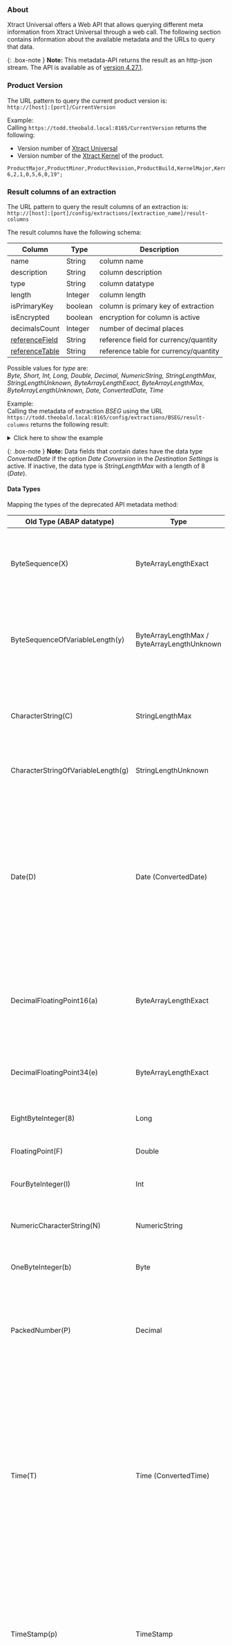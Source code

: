 ### About
Xtract Universal offers a Web API that allows querying different meta information from Xtract Universal through a web call.
The following section contains information about the available metadata and the URLs to query that data.

{: .box-note }
**Note:** This metadata-API returns the result as an http-json stream. The API is available as of [version 4.27.1](https://kb.theobald-software.com/version-history/xtract-universal-version-history).

### Product Version

The URL pattern to query the current product version is: <br> 
``` http://[host]:[port]/CurrentVersion ```

Example: <br>
Calling ```https://todd.theobald.local:8165/CurrentVersion``` returns the following:
- Version number of [Xtract Universal](https://kb.theobald-software.com/version-history/xtract-universal-version-history) 
- Version number of the [Xtract Kernel](https://kb.theobald-software.com/version-history/xtract-kernel-version-history) of the product.

```
ProductMajor,ProductMinor,ProductRevision,ProductBuild,KernelMajor,KernelMinor,KernelRevision,KernelBuild
6,2,1,0,5,6,0,19";
```

### Result columns of an extraction

The URL pattern to query the result columns of an extraction is: <br> 
``` http://[host]:[port]/config/extractions/[extraction_name]/result-columns ```

The result columns have the following schema:

| Column       | Type    | Description                         |
|--------------|---------|-------------------------------------|
| name         | String  | column name                         |
| description  | String  | column description                  |
| type         | String  | column datatype                     |
| length       | Integer | column length                       |
| isPrimaryKey | boolean | column is primary key of extraction |
| isEncrypted  | boolean | encryption for column is active     |
| decimalsCount  | Integer | number of decimal places |
| [referenceField](https://help.sap.com/viewer/6f3c662f6c4b1014b3c1f279a90f707f/7.01.18/en-US/cf21ea5d446011d189700000e8322d00.html) | String  | reference field for currency/quantity |
| [referenceTable](https://help.sap.com/viewer/6f3c662f6c4b1014b3c1f279a90f707f/7.01.18/en-US/cf21ea5d446011d189700000e8322d00.html) | String  | reference table for currency/quantity |

Possible values for *type* are: <br>
*Byte, Short, Int, Long, Double, Decimal, NumericString, StringLengthMax, StringLengthUnknown, ByteArrayLengthExact, ByteArrayLengthMax, ByteArrayLengthUnknown, Date, ConvertedDate, Time*

Example: <br>
Calling the metadata of extraction *BSEG* using the URL ```https://todd.theobald.local:8165/config/extractions/BSEG/result-columns``` returns the following result:<br>

<details>
<summary>Click here to show the example</summary>
{% highlight json %}
{
    "columns": 
    [
        {
            "name": "BELNR",
            "description": "Accounting Document Number",
            "type": "StringLengthMax",
            "length": 10,
            "isPrimaryKey": true,
            "isEncrypted": false
        },
        {
            "name": "GJAHR",
            "description": "Fiscal Year",
            "type": "NumericString",
            "length": 4,
            "isPrimaryKey": true,
            "isEncrypted": false
        },
        {
            "name": "AUGDT",
            "description": "Clearing Date",
            "type": "ConvertedDate",
            "isPrimaryKey": false,
            "isEncrypted": false
        },
        {
            "name": "DMBTR",
            "description": "Amount in Local Currency",
            "type": "Decimal",
            "length": 13,
            "decimalsCount": 2,
            "isPrimaryKey": false,
            "isEncrypted": false,
            "referenceField": "WAERS",
            "referenceTable": "T001"
        }
    ]
}
{% endhighlight %}
</details>


{: .box-note }
**Note:** Data fields that contain dates have the data type *ConvertedDate* if the option *Date Conversion* in the *Destination Settings* is active. If inactive, the data type is *StringLengthMax* with a length of 8 (*Date*).

#### Data Types

Mapping the types of the deprecated API metadata method:

| Old Type (ABAP datatype)             | Type              |  Details  |
|--------------------------------------|---------------------|-----------|
|ByteSequence(X)                     |  ByteArrayLengthExact          | Array of unsigned 8-bit integer. <br>Exact number of elements per array is available on length column. |
|ByteSequenceOfVariableLength(y)      |  ByteArrayLengthMax / ByteArrayLengthUnknown            | Array of unsigned 8-bit integer. <br>Maximum number of elements per array is available on length column.|
|CharacterString(C)                 |  StringLengthMax               |  Sequence of zero or more Unicode characters. <br>Maximum length is available on length column.|
|CharacterStringOfVariableLength(g)  |  StringLengthUnknown           | Sequence of zero or more Unicode characters. |
|Date(D)                             |  Date (ConvertedDate) <br> |  If *Date Conversion* is active in the destination settings, the displayed type is *ConvertedDate*. <br>*Date*: 0-8 Unicode characters that typically represent a date in the format yyyyMMdd. <br> *ConvertedDate*: Destination-specific date format.|
|DecimalFloatingPoint16(a)           |  ByteArrayLengthExact          | Array of unsigned 8-bit integer. <br>Exact number of elements per array is available on length column. |
|DecimalFloatingPoint34(e)           |  ByteArrayLengthExact          | Array of unsigned 8-bit integer. <br>Exact number of elements per array is available on length column. |
|EightByteInteger(8)                 |  Long                          | Signed 64-bit integer. |
|FloatingPoint(F)                    |  Double                        | 8 bytes - IEEE-754 double precision floating point number. |
|FourByteInteger(I)                  |  Int                           | Signed 32-bit integer. |
|NumericCharacterString(N)           |  NumericString                 | Sequence of numeric characters (0-9). <br>Exact length is available on length column. |
|OneByteInteger(b)                   |  Byte                          | Unsigned 8-bit integer. |
|PackedNumber(P)                     |  Decimal                       | Decimal fixed point number. <br>Total number of digits (integer + decimal part) is available on length column. <br>Number of decimal digits is available on decimals count column. |
|Time(T)                             |  Time (ConvertedTime) <br> |  If *Date Conversion* is active in the destination settings, the displayed type is *ConvertedTime*. *Time*: 6 numeric characters (0-9) that represent the time of day in the format "HHmmss". <br> *ConvertedTime*: Destination-specific format for the time of day.|
|TimeStamp(p)                        |  TimeStamp                     | Destination-specific format for timestamps. <br>Uses the Julian Calendar before 04.10.1582 and the Gregorian Calendar afterwards. Date range 05.10.1582 - 14.10.1582 is invalid. |
|TwoByteInteger(s)                   |  Short                         | Signed 16-bit integer. |


### Parameters
Every extraction has a set of *Extraction*, *Source* and *Custom* [runtime parameters](../execute-and-automate-extractions/extraction-parameters). These parameters are shown in the Xtract Universal Designer's "Run Extraction" window.<br>

The URL pattern is: 
```http://[host]:[port]/config/extractions/[extraction_name]/parameters```
This delivers a list of runtime parameters. <br>

Example: <br>
Calling the metadata of extraction *plants* using this URL: ```https://todd.theobald.local:8165/config/extractions/plants/parameters/``` returns the following result:<br>

<details>
<summary>Click here to show the example</summary>
{% highlight json %}
{
    "extraction": 
    [
        {
            "name": "clearBuffer",
            "description": "Clear/keep the result buffer",
            "type": "Flag",
            "default": "False"
        },
        {
            "name": "preview",
            "description": "Enable/disable preview mode",
            "type": "Flag",
            "default": "False"
        },
        {
            "name": "source",
            "description": "Sets the name of the source",
            "type": "Text",
            "default": "erp"
        },
        {
            "name": "destination",
            "description": "Sets the name of the destination",
            "type": "Text",
            "default": "http-csv"
        },
        {
            "name": "rows",
            "description": "Maximum number of rows",
            "type": "Number",
            "default": "0"
        },
        {
            "name": "where",
            "description": "Where Clause",
            "type": "Text",
            "default": "WERKS= @v_werks"
        },
        {
            "name": "packageSize",
            "description": "Package Size",
            "type": "Number",
            "default": "50000"
        }
    ],
    "custom": 
    [
        {
            "name": "v_werks",
            "description": "",
            "type": "Text",
            "default": ""
        }
    ],
    "source": 
    [
        {
            "name": "lang",
            "description": "Logon Language",
            "type": "Text",
            "default": "EN"
        },
        {
            "name": "logonTicket",
            "description": "SAP Logon Ticket",
            "type": "Text",
            "default": ""
        }
    ]
}
{% endhighlight %}
</details>

### List of extractions
A list of all extractions defined in Xtract Universal can be queried by the following URL pattern:<br>
```http://[host]:[port]/config/extractions/```

Example: <br>
Calling ```https://todd.theobald.local:8165/config/extractions/``` returns a list of all extractions defined on the Xtract Universal server running on localhost:8065.

<details>
<summary>Click here to show the example</summary>
{% highlight json %}
{
    "extractions": 
    [
        {
            "name": "0COSTCENTER_0101_HIER",
            "type": "DeltaQ",
            "source": "ec5",
            "destination": "parquet",
            "latestRun": {
                "started": "20210219T132323.542Z",
                "duration": "PT00H00M07.101S",
                "rowsCount": 0,
                "state": "FinishedErrors"
            },
            "lastChange": {
                "machine": "[::ffff:169.254.223.102%10]:58691",
                "user": "THEOBALD\\white",
                "timestamp": "20210219T132508.602Z"
            },
            "created": {
                "machine": "[::ffff:127.0.0.1]:53835",
                "user": "THEOBALD\\walter",
                "timestamp": "20210212T105033.605Z"
            }
        },
        {
            "name": "0FI_GL_4_ODP",
            "type": "ODP",
            "source": "ec5",
            "destination": "sqlserver",
            "latestRun": {
                "started": "20210311T095741.184Z",
                "duration": "PT00H07M03.024S",
                "rowsCount": 1309110,
                "state": "FinishedNoErrors"
            },
            "lastChange": {
                "machine": "[::ffff:169.254.223.102%10]:50070",
                "user": "THEOBALD\\mario",
                "timestamp": "20210311T095739.174Z"
            },
            "created": {
                "machine": "[::ffff:169.254.223.102%10]:50070",
                "user": "THEOBALD\\brothers",
                "timestamp": "20210311T093800.095Z"
            }
        },
               {
            "name": "0MATERIAL_ATTR",
            "type": "DeltaQ",
            "source": "ec5",
            "destination": "http-csv",
            "latestRun": {
                "started": "20210219T145568.237Z",
                "duration": "PT00H00M24.433S",
                "rowsCount": 18011,
                "state": "FinishedNoErrors"
            },
            "lastChange": {
                "machine": "[::ffff:169.254.223.102%10]:58691",
                "user": "THEOBALD\\giana",
                "timestamp": "20210219T145555.517Z"
            },
            "created": {
                "machine": "[::ffff:169.254.223.102%9]:60483",
				"user": "THEOBALD\\sisters",
                "timestamp": "20200708T091200.544Z"
            }
        }
    ]
}
{% endhighlight %}
</details>


### List of extractions with a specific destination type

A list of extractions writing data to a specific type of destination can be retreived by the following URL pattern:

```http://[host]:[port]/config/extractions/?destinationType=[typename]```

Possible entries for [typename] are:

*Unknown, Alteryx, AlteryxConnect, AzureDWH, AzureBlob, CSV, DB2, EXASOL, FileCSV, FileJSON, GoodData, GoogleCloudStorage, HANA, HTTPJSON, MicroStrategy, MySQL, ODataAtom,Oracle, Parquet, PostgreSQL, PowerBI, PowerBIConnector, Qlik, Redshift, S3Destination, Salesforce, SharePoint, Snowflake, SQLServer, SqlServerReportingServices, Tableau, Teradata, Vertica*

Example: <br>
Calling ```https://todd.theobald.local:8165/config/extractions/?destinationType=FileCSV``` returns a list of all extractions that write data to a csv flatfile destination. 

<details>
<summary>Click here to show the example</summary>
{% highlight json %}
{
    "extractions": 
    [
        {
            "name": "2LIS_02_ITM",
            "type": "ODP",
            "source": "MySAPerp",
            "destination": "flatfile",
            "latestRun": {
                "duration": "PT00H00M27.085S",
                "rowsCount": 109589,
                "state": "FinishedNoErrors"
            },
            "lastChange": {
                "machine": "[::ffff:169.254.223.102%10]:50070",
                "user": "THEOBALD\\walter",
                "timestamp": "20210311T095624.786Z"
            },
            "created": {
                "machine": "[::ffff:127.0.0.1]:57734",
                "timestamp": "20210202T151301.038Z"
            }
        },
        {
            "name": "DEMO_Table",
            "type": "Table",
            "source": "MySAPBW",
            "destination": "flatfile",
            "latestRun": {
                "started": "20210317T10552.653Z",
                "duration": "PT00H00M01.049S",
                "rowsCount": 1000,
                "state": "FinishedNoErrors"
            },
            "lastChange": {
                "machine": "[::ffff:127.0.0.1]:57862",
                "timestamp": "20210317T105222.993Z"
            },
            "created": {
                "machine": "[::ffff:127.0.0.1]:57862",
                "timestamp": "20210317T105032.768Z"
            }
        }
    ]
}
{% endhighlight %}
</details>

